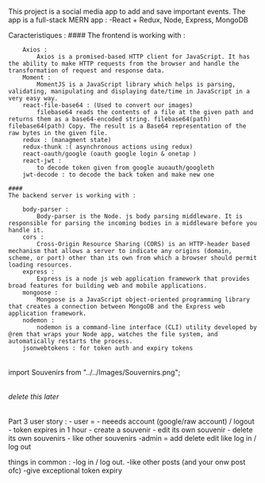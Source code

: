 This project is a social media app to add and save important events.
The app is a full-stack MERN app :
    -React + Redux, Node, Express, MongoDB

Caracteristiques : 
    ####
    The frontend is working with : 

        Axios : 
            Axios is a promised-based HTTP client for JavaScript. It has the ability to make HTTP requests from the browser and handle the transformation of request and response data.
        Moment : 
            MomentJS is a JavaScript library which helps is parsing, validating, manipulating and displaying date/time in JavaScript in a very easy way. 
        react-file-base64 : (Used to convert our images)
            filebase64 reads the contents of a file at the given path and returns them as a base64-encoded string. filebase64(path) filebase64(path) Copy. The result is a Base64 representation of the raw bytes in the given file.
        redux : (managment state)  
        redux-thunk :( asynchronous actions using redux)
        react-oauth/google (oauth google login & onetap )
        react-jwt : 
            to decode token given from google auoauth/googleth
        jwt-decode : to decode the back token and make new one

    ####
    The backend server is working with : 

        body-parser : 
            Body-parser is the Node. js body parsing middleware. It is responsible for parsing the incoming bodies in a middleware before you handle it.
        cors : 
            Cross-Origin Resource Sharing (CORS) is an HTTP-header based mechanism that allows a server to indicate any origins (domain, scheme, or port) other than its own from which a browser should permit loading resources.
        express : 
            Express is a node js web application framework that provides broad features for building web and mobile applications. 
        mongoose : 
            Mongoose is a JavaScript object-oriented programming library that creates a connection between MongoDB and the Express web application framework.
        nodemon :
            nodemon is a command-line interface (CLI) utility developed by @rem that wraps your Node app, watches the file system, and automatically restarts the process.
        jsonwebtokens : for token auth and expiry tokens




######
import Souvenirs from "../../Images/Souvernirs.png";
######
###### delete this later 

###
Part 3 
user story : 
    - user = 
        - neeeds account (google/raw account) / logout 
        - token expires in 1 hour
            - create a souvenir 
            - edit its own souvenir
            - delete its own souvenirs
            - like other souvenirs 
    -admin = add delete edit like log in / log out 

things in common : 
    -log in / log out.
    -like other posts (and your onw post ofc)
    -give exceptional token expiry